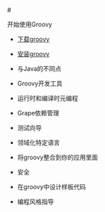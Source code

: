 #<p style="text-align:left">开始使用Groovy</p>
* [下载groovy](./start/download.md)

*  [安装groovy](./start/install.md)

* 与Java的不同点

* Groovy开发工具

* 运行时和编译时元编程

* Grape依赖管理

* 测试向导

* 领域化特定语言

* 将groovy整合到你的应用里面

* 安全

* 在groovy中设计样板代码

* 编程风格指导